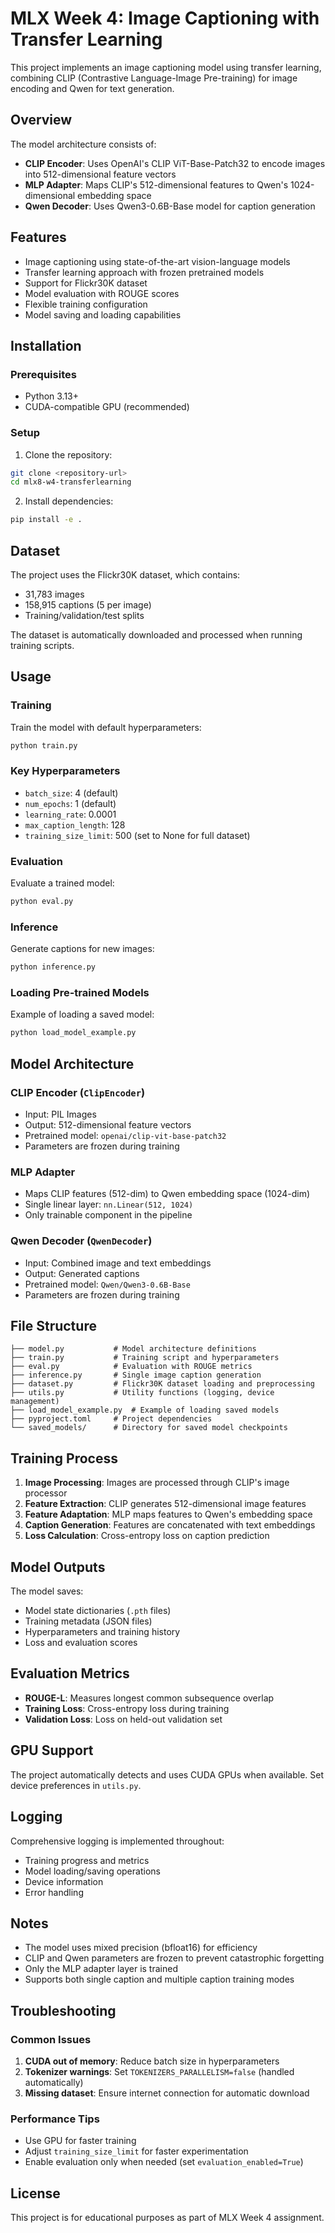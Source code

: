 # MLX Week 4: Image Captioning with Transfer Learning

This project implements an image captioning model using transfer learning, combining CLIP (Contrastive Language-Image Pre-training) for image encoding and Qwen for text generation.

## Overview

The model architecture consists of:
- **CLIP Encoder**: Uses OpenAI's CLIP ViT-Base-Patch32 to encode images into 512-dimensional feature vectors
- **MLP Adapter**: Maps CLIP's 512-dimensional features to Qwen's 1024-dimensional embedding space
- **Qwen Decoder**: Uses Qwen3-0.6B-Base model for caption generation

## Features

- Image captioning using state-of-the-art vision-language models
- Transfer learning approach with frozen pretrained models
- Support for Flickr30K dataset
- Model evaluation with ROUGE scores
- Flexible training configuration
- Model saving and loading capabilities

## Installation

### Prerequisites
- Python 3.13+
- CUDA-compatible GPU (recommended)

### Setup
1. Clone the repository:
```bash
git clone <repository-url>
cd mlx8-w4-transferlearning
```

2. Install dependencies:
```bash
pip install -e .
```

## Dataset

The project uses the Flickr30K dataset, which contains:
- 31,783 images
- 158,915 captions (5 per image)
- Training/validation/test splits

The dataset is automatically downloaded and processed when running training scripts.

## Usage

### Training

Train the model with default hyperparameters:
```bash
python train.py
```

### Key Hyperparameters
- `batch_size`: 4 (default)
- `num_epochs`: 1 (default)
- `learning_rate`: 0.0001
- `max_caption_length`: 128
- `training_size_limit`: 500 (set to None for full dataset)

### Evaluation

Evaluate a trained model:
```bash
python eval.py
```

### Inference

Generate captions for new images:
```bash
python inference.py
```

### Loading Pre-trained Models

Example of loading a saved model:
```bash
python load_model_example.py
```

## Model Architecture

### CLIP Encoder (`ClipEncoder`)
- Input: PIL Images
- Output: 512-dimensional feature vectors
- Pretrained model: `openai/clip-vit-base-patch32`
- Parameters are frozen during training

### MLP Adapter
- Maps CLIP features (512-dim) to Qwen embedding space (1024-dim)
- Single linear layer: `nn.Linear(512, 1024)`
- Only trainable component in the pipeline

### Qwen Decoder (`QwenDecoder`)
- Input: Combined image and text embeddings
- Output: Generated captions
- Pretrained model: `Qwen/Qwen3-0.6B-Base`
- Parameters are frozen during training

## File Structure

```
├── model.py           # Model architecture definitions
├── train.py           # Training script and hyperparameters
├── eval.py            # Evaluation with ROUGE metrics
├── inference.py       # Single image caption generation
├── dataset.py         # Flickr30K dataset loading and preprocessing
├── utils.py           # Utility functions (logging, device management)
├── load_model_example.py  # Example of loading saved models
├── pyproject.toml     # Project dependencies
└── saved_models/      # Directory for saved model checkpoints
```

## Training Process

1. **Image Processing**: Images are processed through CLIP's image processor
2. **Feature Extraction**: CLIP generates 512-dimensional image features
3. **Feature Adaptation**: MLP maps features to Qwen's embedding space
4. **Caption Generation**: Features are concatenated with text embeddings
5. **Loss Calculation**: Cross-entropy loss on caption prediction

## Model Outputs

The model saves:
- Model state dictionaries (`.pth` files)
- Training metadata (JSON files)
- Hyperparameters and training history
- Loss and evaluation scores

## Evaluation Metrics

- **ROUGE-L**: Measures longest common subsequence overlap
- **Training Loss**: Cross-entropy loss during training
- **Validation Loss**: Loss on held-out validation set

## GPU Support

The project automatically detects and uses CUDA GPUs when available. Set device preferences in `utils.py`.

## Logging

Comprehensive logging is implemented throughout:
- Training progress and metrics
- Model loading/saving operations
- Device information
- Error handling

## Notes

- The model uses mixed precision (bfloat16) for efficiency
- CLIP and Qwen parameters are frozen to prevent catastrophic forgetting
- Only the MLP adapter layer is trained
- Supports both single caption and multiple caption training modes

## Troubleshooting

### Common Issues
1. **CUDA out of memory**: Reduce batch size in hyperparameters
2. **Tokenizer warnings**: Set `TOKENIZERS_PARALLELISM=false` (handled automatically)
3. **Missing dataset**: Ensure internet connection for automatic download

### Performance Tips
- Use GPU for faster training
- Adjust `training_size_limit` for faster experimentation
- Enable evaluation only when needed (set `evaluation_enabled=True`)

## License

This project is for educational purposes as part of MLX Week 4 assignment.